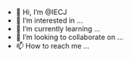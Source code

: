 - 👋 Hi, I’m @IECJ
- 👀 I’m interested in ...
- 🌱 I’m currently learning ...
- 💞️ I’m looking to collaborate on ...
- 📫 How to reach me ...

<!---
IECJ/IECJ is a ✨ special ✨ repository because its `README.md` (this file) appears on your GitHub profile.
You can click the Preview link to take a look at your changes.
--->

